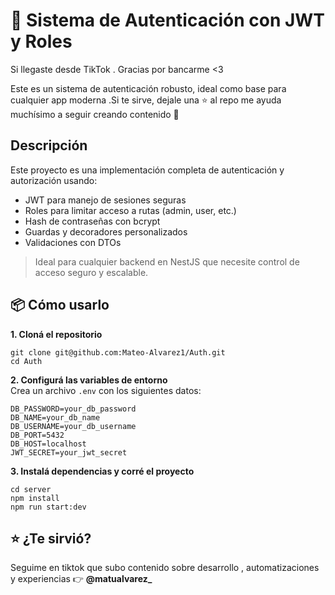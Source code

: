 # 🔐 Sistema de Autenticación con JWT y Roles

Si llegaste desde TikTok . Gracias por bancarme <3

Este es un sistema de autenticación robusto, ideal como base para cualquier app moderna .Si te sirve, dejale una ⭐ al repo me ayuda muchísimo a seguir creando contenido 🙌

## Descripción

Este proyecto es una implementación completa de autenticación y autorización usando:

- JWT para manejo de sesiones seguras
- Roles para limitar acceso a rutas (admin, user, etc.)
- Hash de contraseñas con bcrypt
- Guardas y decoradores personalizados
- Validaciones con DTOs

> Ideal para cualquier backend en NestJS que necesite control de acceso seguro y escalable.

## 📦 Cómo usarlo

**1. Cloná el repositorio <br/>**

    git clone git@github.com:Mateo-Alvarez1/Auth.git
    cd Auth
    
**2. Configurá las variables de entorno <br/>**
     Crea un archivo `.env` con los siguientes datos:

    DB_PASSWORD=your_db_password
    DB_NAME=your_db_name
    DB_USERNAME=your_db_username
    DB_PORT=5432
    DB_HOST=localhost
    JWT_SECRET=your_jwt_secret

**3. Instalá dependencias y corré el proyecto<br/>**

    cd server
    npm install
    npm run start:dev
    

## ⭐ ¿Te sirvió?
Seguime en tiktok que subo contenido sobre desarrollo , automatizaciones y experiencias
👉 **@matualvarez_**
